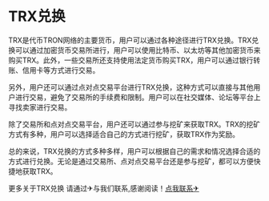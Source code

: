 # TRX兑换

TRX是代币TRON网络的主要货币，用户可以通过各种途径进行TRX兑换。TRX兑换可以通过加密货币交易所进行，用户可以使用比特币、以太坊等其他加密货币来购买TRX。此外，一些交易所还支持使用法定货币购买TRX，用户可以通过银行转账、信用卡等方式进行交易。

另外，用户还可以通过点对点交易平台进行TRX兑换，这种方式可以直接与其他用户进行交易，避免了交易所的手续费和限制。用户可以在社交媒体、论坛等平台上寻找卖家进行交易。

除了交易所和点对点交易平台，用户还可以通过参与挖矿来获取TRX。TRX的挖矿方式有多种，用户可以选择适合自己的方式进行挖矿，获取TRX作为奖励。

总的来说，TRX兑换的方式多种多样，用户可以根据自己的需求和情况选择合适的方式进行兑换。无论是通过交易所、点对点交易平台还是参与挖矿，都可以方便快捷地获取TRX。

更多关于TRX兑换 请通过✈与我们联系,感谢阅读！[点我联系✈](https://wiki.G208.com)